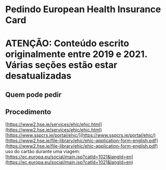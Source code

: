 # Pedindo European Health Insurance Card

# **ATENÇÃO: Conteúdo escrito originalmente entre 2019 e 2021. Várias seções estão estar desatualizadas**

## Quem pode pedir

## Procedimento

[https://www2.hse.ie/services/ehic/ehic.html](https://www2.hse.ie/services/ehic/ehic.html)  
[https://www.sspcrs.ie/portal/ehic/](https://www.sspcrs.ie/portal/ehic/)  
[https://www2.hse.ie/file-library/ehic/ehic-application-form-english.pdf](https://www2.hse.ie/file-library/ehic/ehic-application-form-english.pdf)  
uso do cartão durante uma viagem:  
[https://ec.europa.eu/social/main.jsp?catId=1021&langId=en](https://ec.europa.eu/social/main.jsp?catId=1021&langId=en)  
